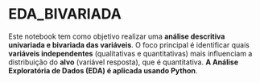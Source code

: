 # EDA_BIVARIADA
Este notebook tem como objetivo realizar uma **análise descritiva univariada e bivariada das variáveis**. O foco principal é identificar quais **variáveis independentes** (qualitativas e quantitativas) mais influenciam a distribuição do **alvo** (variável resposta), que é quantitativa. **A Análise Exploratória de Dados (EDA) é aplicada usando Python**.

